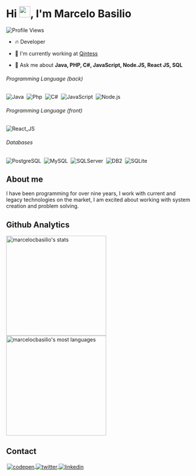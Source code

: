 <h1 align="left">Hi <img src="https://raw.githubusercontent.com/kaueMarques/kaueMarques/master/hi.gif" height="30px">, I'm Marcelo Basilio</h1>

![Profile Views](https://komarev.com/ghpvc/?username=marcelocbasilio&label=Profile+Views&style=plastic&color=1abadc)

- 🔥 Developer 

- 🔭 I'm currently working at [Qintess](https://qintess.com/en/)

- 💬 Ask me about **Java, PHP, C#, JavaScript, Node.JS, React JS, SQL**

###### Programming Language (back)

![Java](https://img.shields.io/badge/-Java-05122A?style=flat&logo=JAVA)&nbsp;
![Php](https://img.shields.io/badge/-PHP-05122A?style=flat&logo=php)&nbsp;
![C#](https://img.shields.io/badge/-.Net-05122A?style=flat&logo=.net)&nbsp;
![JavaScript](https://img.shields.io/badge/-JavaScript-05122A?style=flat&logo=javascript)&nbsp;
![Node.js](https://img.shields.io/badge/-Node.js-05122A?style=flat&logo=node.js)&nbsp;

###### Programming Language (front)

![React_JS](https://img.shields.io/badge/-React_JS-05122A?style=flat&logo=react)&nbsp;

###### Databases

![PostgreSQL](https://img.shields.io/badge/-PostgreSQL-05122A?style=flat&logo=postgresql)&nbsp;
![MySQL](https://img.shields.io/badge/-MySQL-05122A?style=flat&logo=mysql)&nbsp;
![SQLServer](https://img.shields.io/badge/-SQL_Server-05122A?style=flat&logo=sqlserver)&nbsp;
![DB2](https://img.shields.io/badge/-DB2-05122A?style=flat&logo=DB2)&nbsp;
![SQLite](https://img.shields.io/badge/-SQLite-05122A?style=flat&logo=sqlite)&nbsp;


## About me

I have been programming for over nine years, I work with current and legacy technologies on the market, I am excited about working with system creation and problem solving.

## Github Analytics

<img width="270em" src="https://github-readme-stats.vercel.app/api?username=marcelocbasilio&show_icons=true&theme=shadow_blue" alt="marcelocbasilio's stats"/>

<img width="270em" src="https://github-readme-stats.vercel.app/api/top-langs/?username=marcelocbasilio&layout=compact&theme=shadow_blue" alt="marcelocbasilio's most languages"/>


## Contact

<p align="left" style="padding:2px;border-radius:10px;justify-content:center;align-items:center; ">
<a href="https://codepen.io/marcelocbasilio" target="_blank">
  <img align="center" src="https://img.shields.io/badge/-marcelocbasilio-05122A?style=flat&logo=codepen" alt="codepen"/>
</a>
<a href="https://x.com/marcelocbasilio" target="_blank">
  <img align="center" src="https://img.shields.io/badge/-marcelocbasilio-05122A?style=flat&logo=twitter" alt="twitter"/>  
</a>
<a href="https://linkedin.com/in/marcelocbasilio" target="_blank">
  <img align="center" src="https://img.shields.io/badge/-marcelocbasilio-05122A?style=flat&logo=linkedin" alt="linkedin"/>
</a>
</p>
